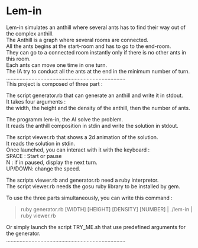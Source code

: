 # Lem-in
Lem-in simulates an anthill where several ants has to find their way out of the complex anthill.  
The Anthill is a graph where several rooms are connected.  
All the ants begins at the start-room and has to go to the end-room.  
They can go to a connected room instantly only if there is no other ants in this room.  
Each ants can move one time in one turn.  
The IA try to conduct all the ants at the end in the minimum number of turn.  
................................................................................  
This project is composed of three part :  
  
The script generator.rb that can generate an anthill and write it in stdout.  
It takes four arguments :  
the width, the height and the density of the anthill, then the number of ants.  
  
The programm lem-in, the AI solve the problem.  
It reads the anthill composition in stdin and write the solution in stdout.  
  
The script viewer.rb that shows a 2d animation of the solution.  
It reads the solution in stdin.  
Once launched, you can interact with it with the keyboard :  
SPACE : Start or pause  
N :  if in paused, display the next turn.  
UP/DOWN: change the speed.  
  
The scripts viewer.rb and generator.rb need a ruby interpretor.  
The script viewer.rb needs the gosu ruby library to be installed by gem.  

To use the three parts simultaneously, you can write this command :
> ruby generator.rb [WIDTH] [HEIGHT] [DENSITY] [NUMBER] | ./lem-in | ruby viewer.rb  

Or simply launch the script TRY_ME.sh that use predefined arguments for the generator.  
................................................................................
